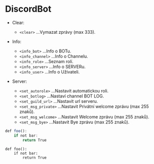 # DiscordBot

* Clear:
   * `<clear>`           ...Vymazat zprávy (max 333).

* Info:
   * `<info_bot>`        ...Info o BOTu.
   * `<info_channel>`    ...Info o Channelu.
   * `<info_role>`       ...Seznam rolí.
   * `<info_server>`     ...Info o SERVERu.
   * `<info_user>`       ...Info o Uživateli.

* Server:
   * `<set_autorole>`    ...Nastavit automatickou roli.
   * `<set_botlog>`      ...Nastaví channel BOT LOG.
   * `<set_guild_url>`   ...Nastavit url serveru.
   * `<set_msg_private>` ...Nastavit Privátní welcome zprávu (max 255 znaků).
   * `<set_msg_welcome>` ...Nastavit Welcome zprávu (max 255 znaků).
   * `<set_msg_bye>`     ...Nastavit Bye zprávu (max 255 znaků).
```javascript
def foo():
    if not bar:
        return True
```
    def foo():
        if not bar:
            return True
